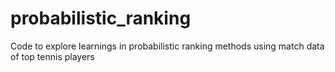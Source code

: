 # probabilistic_ranking
Code to explore learnings in probabilistic ranking methods using match data of top tennis players
